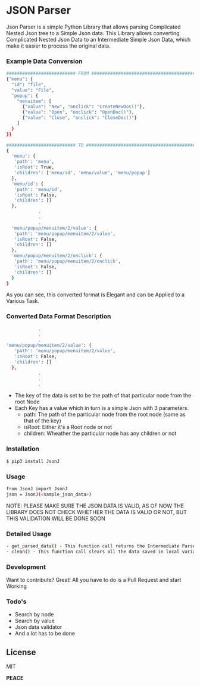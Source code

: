 # JSON Parser

Json Parser is a simple Python Library that allows parsing Complicated Nested Json tree to a Simple Json data.
This Library allows converting Complicated Nested Json Data to an Intermediate Simple Json Data, which make it easier to process the original data.

### Example Data Conversion

```sh
########################## FROM #########################################
{"menu": {
  "id": "file",
  "value": "File",
  "popup": {
    "menuitem": [
      {"value": "New", "onclick": "CreateNewDoc()"},
      {"value": "Open", "onclick": "OpenDoc()"},
      {"value": "Close", "onclick": "CloseDoc()"}
    ]
  }
}}

########################## TO #########################################
{
  'menu': {
   'path': 'menu',
   'isRoot': True,
   'children': ['menu/id', 'menu/value', 'menu/popup']
  },
  'menu/id': {
   'path': 'menu/id',
   'isRoot': False,
   'children': []
  },
            .
            .
            .
  'menu/popup/menuitem/2/value': {
   'path': 'menu/popup/menuitem/2/value',
   'isRoot': False,
   'children': []
  },
  'menu/popup/menuitem/2/onclick': {
   'path': 'menu/popup/menuitem/2/onclick',
   'isRoot': False,
   'children': []
  }
}
```

As you can see, this converted format is Elegant and can be Applied to a Various Task.

### Converted Data Format Description
```sh
            .
            .
            .
'menu/popup/menuitem/2/value': {
   'path': 'menu/popup/menuitem/2/value',
   'isRoot': False,
   'children': []
  },
            .
            .
            .
```

- The key of the data is set to be the path of that particular node from the root Node
- Each Key has a value which in turn is a simple Json with 3 parameters.
  - path: The path of the particular node from the root node (same as that of the key)
  - isRoot: Either it's a Root node or not
  - children: Wheather the particular node has any children or not 

### Installation


```sh
$ pip3 install JsonJ
```

### Usage


```sh
from JsonJ import JsonJ
json = JsonJ(<sample_json_data>)
```
NOTE: PLEASE MAKE SURE THE JSON DATA IS VALID, AS OF NOW THE LIBRARY DOES NOT CHECK WHETHER THE DATA IS VALID OR NOT, BUT THIS VALIDATION WILL BE DONE SOON
### Detailed Usage

```sh
- get_parsed_data() - This function call returns the Intermediate Parsed data
- clean() - This function call clears all the data saved in local variables
```


### Development

Want to contribute? Great!
All you have to do is a Pull Request and start Working

### Todo's

 - Search by node
 - Search by value
 - Json data validator
 - And a lot has to be done

License
----

MIT


**PEACE**
